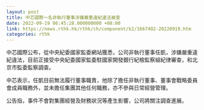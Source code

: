 ```yaml
---
layout: post
title: 中芯國際一名非執行董事涉嫌嚴重違紀違法被查
date: 2022-09-19 06:45:28.000000000 +08:00
link: https://news.rthk.hk/rthk/ch/component/k2/1667402-20220919.htm
categories: rthk
---
```


中芯國際公布，從中央紀委國家監委網站獲悉，公司非執行董事任凱，涉嫌嚴重違紀違法，目前正接受中央紀委國家監委駐國家開發銀行紀檢監察組紀律審查，和北京市監委監察調查。

中芯表示，任凱目前無法履行董事職責，他除了擔任非執行董事、董事會戰略委員會成員職務外，並未擔任集團其他任何職務，亦不參與日常經營管理。

公告指，事件不會對集團經營及財務狀況等產生影響，公司將關注調查進展。
